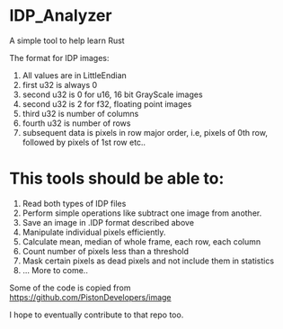 # IDP_Analyzer
A simple tool to help learn Rust

The format for IDP images:
1. All values are in LittleEndian
2. first u32 is always 0
3. second u32 is 0 for u16, 16 bit GrayScale images
4. second u32 is 2 for f32, floating point images
5. third u32 is number of columns
6. fourth u32 is number of rows
7. subsequent data is pixels in row major order, i.e, pixels of 0th row, followed by pixels of 1st row etc..

# This tools should be able to:
1. Read both types of IDP files
2. Perform simple operations like subtract one image from another.
3. Save an image in .IDP format described above
4. Manipulate individual pixels efficiently.
5. Calculate mean, median of whole frame, each row, each column
6. Count number of pixels less than a threshold 
7. Mask certain pixels as dead pixels and not include them in statistics
8. ... More to come..


Some of the code is copied from https://github.com/PistonDevelopers/image

I hope to eventually contribute to that repo too.

